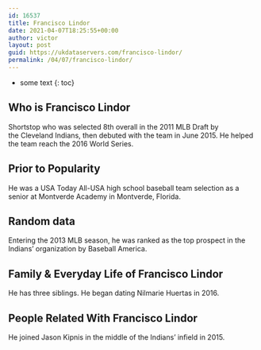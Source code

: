 ```yaml
---
id: 16537
title: Francisco Lindor
date: 2021-04-07T18:25:55+00:00
author: victor
layout: post
guid: https://ukdataservers.com/francisco-lindor/
permalink: /04/07/francisco-lindor/
---
```


* some text
{: toc}


## Who is Francisco Lindor



Shortstop who was selected 8th overall in the 2011 MLB Draft by the Cleveland Indians, then debuted with the team in June 2015. He helped the team reach the 2016 World Series.

                
                
                
## Prior to Popularity



He was a USA Today All-USA high school baseball team selection as a senior at Montverde Academy in Montverde, Florida.

                
                
                
## Random data



Entering the 2013 MLB season, he was ranked as the top prospect in the Indians&#8217; organization by Baseball America.

                
                
                
## Family & Everyday Life of Francisco Lindor



He has three siblings. He began dating Nilmarie Huertas in 2016.

                
                
                
## People Related With Francisco Lindor



He joined Jason Kipnis in the middle of the Indians&#8217; infield in 2015.

                
              
            
          
          
          